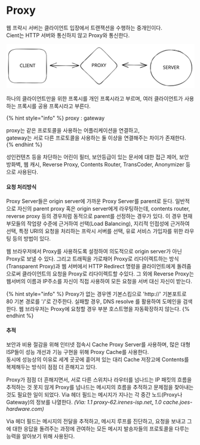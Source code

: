 # Proxy

웹 프락시 서버는 클라이언트 입장에서 트랜잭션을 수행하는 중개인이다.\
Cient는 HTTP 서버와 통신하지 않고 Proxy와 통신한다.

<img src="../../.gitbook/assets/file.excalidraw (3).svg" alt="" class="gitbook-drawing">

하나의 클라이언트만을 위한 프록시를 개인 프록시라고 부르며, 여러 클라이언트가 사용하는 프록시를 공용 프록시라고 부른다.

{% hint style="info" %}
proxy : gateway

proxy는 같은 프로토콜을 사용하는 어플리케이션을 연결하고,\
gateway는 서로 다른 프로토콜을 사용하는 둘 이상을 연결해주는 차이가 존재한다.
{% endhint %}

성인컨텐츠 등을 차단하는 어린이 필터, 보안등급이 있는 문서에 대한 접근 제어, 보안 방화벽, 웹 캐시, Reverse Proxy, Contents Router, TransCoder, Anonymizer 등으로  사용된다.&#x20;

#### 요청 처리방식

Proxy Server들은 origin server에 가까운 Proxy Server를 parent로 둔다. 일반적으로 자신의 parent proxy 혹은 origin server에게 라우팅하는데, contents router, reverse proxy 등의 경우처럼 동적으로 parent를 선정하는 경우가 있다. 이 경우 현재 부모들의 작업량 수준에 근거하여 선택(Load Balancing), 지리적 인접성에 근거하여 선택, 특정 URI의 요청을 처리하는 프락시 서버를 선택, 유료 서비스 가입자를 위한 라우팅 등의 방법이 있다.&#x20;

웹 브라우저에서 Proxy를 사용하도록 설정하여 의도적으로 origin server가 아닌 Proxy로 보낼 수 있다. 그리고 트래픽을 가로채어 Proxy로 리다이렉트하는 방식(Transparent Proxy)과 웹 서버에서 HTTP Redirect 명령을 클라이언트에게 돌려줌으로써 클라이언트의 요청을 Proxy로 리다이렉트할 수있다. 그 외에 Reverse Proxy는 웹서버의 이름과 IP주소를 자신이 직접 사용하여 모든 요청을 서버 대신 자신이 받는다.

{% hint style="info" %}
Proxy가 없는 경우엔 기본스킴으로 'http://' 기본포트로 80 기본 경로를 '/'로 간주한다. 실패할 경우, DNS resolve 를 활용하여 도메인을 검색한다.  웹 브라우저는 Proxy에 요청할 경우 부분 호스트명을 자동확장하지 않는다.
{% endhint %}

#### 추적

보안과 비용 절감을 위해 인터넷 접속시 Cache Proxy Server를 사용하며, 많은 대형 ISP들이 성능 개선과 기능 구현을 위해 Proxy Cache를 사용한다. \
동시에 성능상의 이유로 세계 곳곳에 흩어져 있는 대리 Cache 저장고에 Contents를 복제해두는 방식이 점점 더 흔해지고 있다.

Proxy가 점점 더 흔해지면서, 서로 다른 스위치나 라우터를 넘나드는 IP 패킷의 흐름을 추적하는 것 못지 않게 Proxy를 넘나드는 메시지의 흐름을 추적하고 문제점을 찾아내는 것도 필요한 일이 되었다. Via 헤더 필드는 메시지가 지나는 각 중간 노드(Proxy나 Gateway)의 정보를 나열한다. _(Via: 1.1 proxy-62.irenes-isp.net_[_,_](https://brainbackdoor.tistory.com/proxy-62.irenes-isp.net,) _1.0 cache.joes-hardware.com)_

&#x20;Via 헤더 필드는 메시지의 전달을 추적하고, 메시지 루프를 진단하고, 요청을 보내고 그에 대한 응답을 돌려주는 과정에 관여하는 모든 메시지 발송자들의 프로토콜을 다루는 능력을 알아보기 위해 사용된다.
